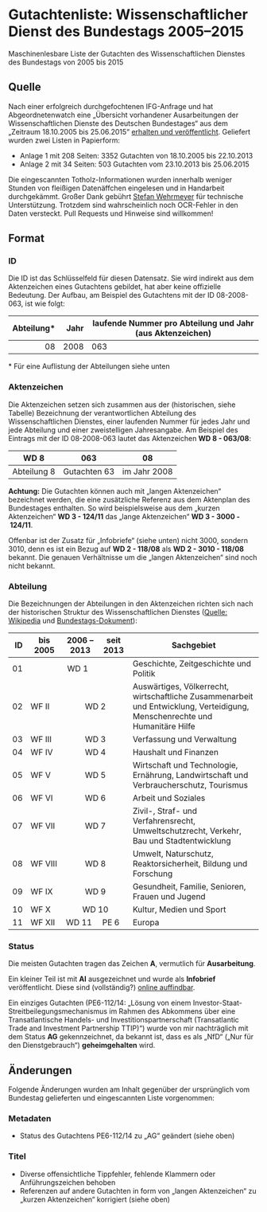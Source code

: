 # Gutachtenliste: Wissenschaftlicher Dienst des Bundestags 2005–2015
Maschinenlesbare Liste der Gutachten des Wissenschaftlichen Dienstes des Bundestags von 2005 bis 2015
## Quelle
Nach einer erfolgreich durchgefochtenen IFG-Anfrage und hat Abgeordnetenwatch eine „Übersicht vorhandener Ausarbeitungen der Wissenschaftlichen Dienste des Deutschen Bundestages“ aus dem „Zeitraum 18.10.2005 bis 25.06.2015“ [erhalten und veröffentlicht](https://www.abgeordnetenwatch.de/blog/2016-01-22/wir-veroffentlichen-die-liste-mit-allen-gutachten-des-wissenschaftlichen-dienstes). Geliefert wurden zwei Listen in Papierform:
- Anlage 1 mit 208 Seiten: 3352 Gutachten von 18.10.2005 bis 22.10.2013
- Anlage 2 mit 34 Seiten: 503 Gutachten vom 23.10.2013 bis 25.06.2015

Die eingescannten Totholz-Informationen wurden innerhalb weniger Stunden von fleißigen Datenäffchen eingelesen und in Handarbeit durchgekämmt. Großer Dank gebührt [Stefan Wehrmeyer](https://twitter.com/stefanwehrmeyer) für technische Unterstützung. Trotzdem sind wahrscheinlich noch OCR-Fehler in den Daten versteckt. Pull Requests und Hinweise sind willkommen!
## Format
### ID
Die ID ist das Schlüsselfeld für diesen Datensatz. Sie wird indirekt aus dem Aktenzeichen eines Gutachtens gebildet, hat aber keine offizielle Bedeutung. Der Aufbau, am Beispiel des Gutachtens mit der ID&nbsp;08-2008-063, ist wie folgt:

Abteilung*|Jahr|laufende Nummer pro Abteilung und Jahr (aus Aktenzeichen)
---:|---:|---
08|2008|063

\* Für eine Auflistung der Abteilungen siehe unten

### Aktenzeichen
Die Aktenzeichen setzen sich zusammen aus der (historischen, siehe Tabelle) Bezeichnung der verantwortlichen Abteilung des Wissenschaftlichen Dienstes, einer laufenden Nummer für jedes Jahr und jede Abteilung und einer zweistelligen Jahresangabe. Am Beispiel des Eintrags mit der ID&nbsp;08-2008-063 lautet das Aktenzeichen **WD&nbsp;8&nbsp;-&nbsp;063/08**:

WD 8|063|08|
---|:---:|---
Abteilung 8|Gutachten 63| im Jahr 2008

**Achtung:** Die Gutachten können auch mit „langen Aktenzeichen“ bezeichnet werden, die eine zusätzliche Referenz aus dem Aktenplan des Bundestages enthalten. So wird beispielsweise aus dem „kurzen Aktenzeichen“ **WD&nbsp;3&nbsp;-&nbsp;124/11** das „lange Aktenzeichen“ **WD&nbsp;3&nbsp;-&nbsp;3000&nbsp;-&nbsp;124/11**.

Offenbar ist der Zusatz für „Infobriefe“ (siehe unten) nicht 3000, sondern 3010, denn es ist ein Bezug auf **WD&nbsp;2&nbsp;-&nbsp;118/08** als **WD&nbsp;2&nbsp;-&nbsp;3010&nbsp;-&nbsp;118/08** bekannt. Die genauen Verhältnisse um die „langen Aktenzeichen“ sind noch nicht bekannt.

### Abteilung

Die Bezeichnungen der Abteilungen in den Aktenzeichen richten sich nach der historischen Struktur des Wissenschaftlichen Dienstes ([Quelle: Wikipedia](https://de.wikipedia.org/wiki/Wissenschaftliche_Dienste_des_Deutschen_Bundestages#Gliederung) und [Bundestags-Dokument](StrukturBTVerw.pdf)):

<table><thead>
<tr>
<th align="right">ID</th>
<th>bis 2005</th>
<th>2006 –2013</th>
<th>seit 2013</th>
<th>Sachgebiet</th>
</tr>
</thead><tbody>
<tr>
<td>01</td>
<td align="center" colspan="3">WD&nbsp;1</td>
<td>Geschichte, Zeitgeschichte und Politik</td>
</tr>
<tr>
<td>02</td>
<td>WF&nbsp;II</td>
<td align="center" colspan="2">WD&nbsp;2</td>
<td>Auswärtiges, Völkerrecht, wirtschaftliche Zusammenarbeit und Entwicklung, Verteidigung, Menschenrechte und Humanitäre Hilfe</td>
</tr>
<tr>
<td>03</td>
<td>WF&nbsp;III</td>
<td align="center" colspan="2">WD&nbsp;3</td>
<td>Verfassung und Verwaltung</td>
</tr>
<tr>
<td>04</td>
<td>WF&nbsp;IV</td>
<td align="center" colspan="2">WD&nbsp;4</td>
<td>Haushalt und Finanzen</td>
</tr>
<tr>
<td>05</td>
<td>WF&nbsp;V</td>
<td align="center" colspan="2">WD&nbsp;5</td>
<td>Wirtschaft und Technologie, Ernährung, Landwirtschaft und Verbraucherschutz, Tourismus</td>
</tr>
<tr>
<td>06</td>
<td>WF&nbsp;VI</td>
<td align="center" colspan="2">WD&nbsp;6</td>
<td>Arbeit und Soziales</td>
</tr>
<tr>
<td>07</td>
<td>WF&nbsp;VII</td>
<td align="center" colspan="2">WD&nbsp;7</td>
<td>Zivil-, Straf- und Verfahrensrecht, Umweltschutzrecht, Verkehr, Bau und Stadtentwicklung</td>
</tr>
<tr>
<td>08</td>
<td>WF&nbsp;VIII</td>
<td align="center" colspan="2">WD&nbsp;8</td>
<td>Umwelt, Naturschutz, Reaktorsicherheit, Bildung und Forschung</td>
</tr>
<tr>
<td>09</td>
<td>WF&nbsp;IX</td>
<td align="center" colspan="2">WD&nbsp;9</td>
<td>Gesundheit, Familie, Senioren, Frauen und Jugend</td>
</tr>
<tr>
<td>10</td>
<td>WF&nbsp;X</td>
<td align="center" colspan="2">WD&nbsp;10</td>
<td>Kultur, Medien und Sport</td>
</tr>
<tr>
<td>11</td>
<td>WF&nbsp;XII</td>
<td>WD&nbsp;11</td>
<td>PE&nbsp;6</td>
<td>Europa</td>
</tr>
</tbody></table>

### Status

Die meisten Gutachten tragen das Zeichen **A**, vermutlich für **Ausarbeitung**.

Ein kleiner Teil ist mit **AI** ausgezeichnet und wurde als **Infobrief** veröffentlicht. Diese sind (vollständig?) [online auffindbar](https://www.bundestag.de/analysen).

Ein einziges Gutachten (PE6-112/14: „Lösung von einem Investor-Staat-Streitbeilegungsmechanismus im Rahmen des Abkommens über eine Transatlantische Handels- und Investitionspartnerschaft (Transatlantic Trade and Investment Partnership TTIP)“) wurde von mir nachträglich mit dem Status **AG** gekennzeichnet, da bekannt ist, dass es als „NfD“ („Nur für den Dienstgebrauch“) **geheimgehalten** wird.

## Änderungen
Folgende Änderungen wurden am Inhalt gegenüber der ursprünglich vom Bundestag gelieferten und eingescannten Liste vorgenommen:
### Metadaten
- Status des Gutachtens PE6-112/14 zu „AG“ geändert (siehe oben)

### Titel
- Diverse offensichtliche Tippfehler, fehlende Klammern oder Anführungszeichen behoben
- Referenzen auf andere Gutachten in form von „langen Aktenzeichen“ zu „kurzen Aktenzeichen“ korrigiert (siehe oben)
